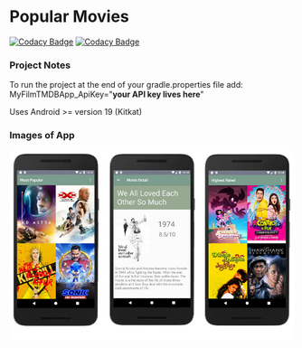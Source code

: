 # Popular Movies 

[![Codacy Badge](https://api.codacy.com/project/badge/Grade/847c786960f24587bc282350661477e1)](https://app.codacy.com/manual/5pence/PopularMovies?utm_source=github.com&utm_medium=referral&utm_content=5pence/PopularMovies&utm_campaign=Badge_Grade_Dashboard)
[![Codacy Badge](https://api.codacy.com/project/badge/Grade/847c786960f24587bc282350661477e1)](https://app.codacy.com/manual/5pence/PopularMovies?utm_source=github.com&utm_medium=referral&utm_content=5pence/PopularMovies&utm_campaign=Badge_Grade_Dashboard)

### Project Notes
To run the project at the end of your gradle.properties file add:
MyFilmTMDBApp_ApiKey="**your API key lives here**"

Uses Android >= version 19 (Kitkat)

### Images of App
![Images of App](https://github.com/5pence/popularMovies/blob/master/screenshots.jpg)
